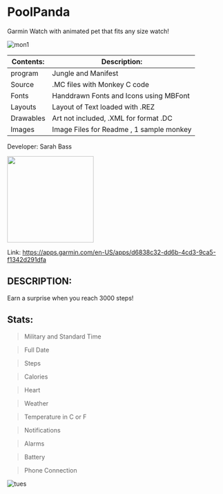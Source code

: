 # PoolPanda
Garmin Watch with animated pet that fits any size watch!


![mon1](https://github.com/SarahBass/PoolPanda/assets/69780815/64d0c5f2-77da-441d-98ac-2af743c34482)



Contents: | Description:
--------- | ------------
program  | Jungle and Manifest 
Source | .MC files with Monkey C code
Fonts | Handdrawn Fonts and Icons using MBFont 
Layouts | Layout of Text loaded with .REZ 
Drawables | Art not included, .XML for format .DC
Images    | Image Files for Readme , 1 sample monkey
 
 Developer: Sarah Bass
 
[<img src="https://github.com/SarahBass/PoolPanda/assets/69780815/90d518ba-f170-4698-9251-c60e32c1f502" width="200" height="200">](https://apps.garmin.com/en-US/apps/d6838c32-dd6b-4cd3-9ca5-f1342d291dfa)

 
 Link: https://apps.garmin.com/en-US/apps/d6838c32-dd6b-4cd3-9ca5-f1342d291dfa




## DESCRIPTION:
Earn a surprise when you reach 3000 steps!


## Stats:

>Military and Standard Time

>Full Date

>Steps

>Calories

>Heart

>Weather

>Temperature in C or F

>Notifications

>Alarms

>Battery

>Phone Connection


![tues](https://github.com/SarahBass/PoolPanda/assets/69780815/8be4505c-9674-4c11-8287-ec9e503e520c)
